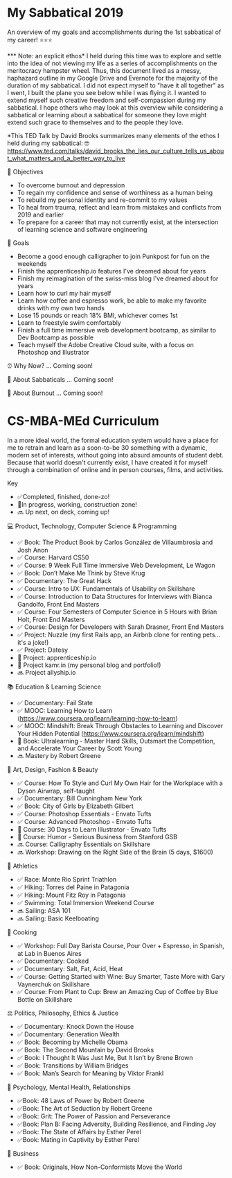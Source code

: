 # My Sabbatical 2019
An overview of my goals and accomplishments during the 1st sabbatical of my career! ⭐⭐⭐

*** Note: an explicit ethos* I held during this time was to explore and settle into the idea of not viewing my life as a series of accomplishments on the meritocracy hampster wheel. Thus, this document lived as a messy, haphazard outline in my Google Drive and Evernote for the majority of the duration of my sabbatical. I did not expect myself to "have it all together" as I went, I built the plane you see below while I was flying it. I wanted to extend myself such creative freedom and self-compassion during my sabbatical. I hope others who may look at this overview while considering a sabbatical or learning about a sabbatical for someone they love might extend such grace to themselves and to the people they love.

*This TED Talk by David Brooks summarizes many elements of the ethos I held during my sabbatical: 🤓 https://www.ted.com/talks/david_brooks_the_lies_our_culture_tells_us_about_what_matters_and_a_better_way_to_live

🔎 Objectives
- To overcome burnout and depression 
- To regain my confidence and sense of worthiness as a human being
- To rebuild my personal identity and re-commit to my values 
- To heal from trauma, reflect and learn from mistakes and conflicts from 2019 and earlier
- To prepare for a career that may not currently exist, at the intersection of learning science and software engineering 

🥅 Goals
- Become a good enough calligrapher to join Punkpost for fun on the weekends
- Finish the apprenticeship.io features I've dreamed about for years
- Finish my reimagination of the swiss-miss blog I've dreamed about for years
- Learn how to curl my hair myself 
- Learn how coffee and espresso work, be able to make my favorite drinks with my own two hands
- Lose 15 pounds or reach 18% BMI, whichever comes 1st 
- Learn to freestyle swim comfortably 
- Finish a full time immersive web development bootcamp, as similar to Dev Bootcamp as possible
- Teach myself the Adobe Creative Cloud suite, with a focus on Photoshop and Illustrator

⏰ Why Now? 
... Coming soon! 

📝 About Sabbaticals
... Coming soon! 

🧯 About Burnout
... Coming soon!

# CS-MBA-MEd Curriculum
In a more ideal world, the formal education system would have a place for me to retrain and learn as a soon-to-be 30 something with a dynamic, modern set of interests, without going into absurd amounts of student debt. Because that world doesn't currently exist, I have created it for myself through a combination of online and in person courses, films, and activities. 

Key 
- ✅Completed, finished, done-zo! 
- 🚧In progress, working, construction zone! 
- 🔜 Up next, on deck, coming up!

💻 Product, Technology, Computer Science & Programming
- ✅ Book: The Product Book by Carlos González de Villaumbrosia and Josh Anon
- ✅ Course: Harvard CS50 
- ✅ Course: 9 Week Full Time Immersive Web Development, Le Wagon 
- ✅ Book: Don’t Make Me Think by Steve Krug
- ✅ Documentary: The Great Hack
- ✅ Course: Intro to UX: Fundamentals of Usability on Skillshare
- ✅ Course: Introduction to Data Structures for Interviews with Bianca Gandolfo, Front End Masters 
- ✅ Course: Four Semesters of Computer Science in 5 Hours with Brian Holt, Front End Masters 
- ✅ Course: Design for Developers with Sarah Drasner, Front End Masters 
- ✅ Project: Nuzzle (my first Rails app, an Airbnb clone for renting pets... it's a joke!)
- ✅ Project: Datesy
- 🚧 Project: apprenticeship.io
- 🚧 Project kamr.in (my personal blog and portfolio!)
- 🔜 Project allyship.io 

📚 Education & Learning Science
- ✅ Documentary: Fail State
- ✅ MOOC: Learning How to Learn (https://www.coursera.org/learn/learning-how-to-learn) 
- ✅ MOOC: Mindshift: Break Through Obstacles to Learning and Discover Your Hidden Potential (https://www.coursera.org/learn/mindshift)
- 🚧 Book: Ultralearning - Master Hard Skills, Outsmart the Competition, and Accelerate Your Career by Scott Young
- 🔜 Mastery by Robert Greene

🎨 Art, Design, Fashion & Beauty
- ✅ Course: How To Style and Curl My Own Hair for the Workplace with a Dyson Airwrap, self-taught
- ✅ Documentary: Bill Cunningham New York
- ✅ Book: City of Girls by Elizabeth Gilbert
- ✅ Course: Photoshop Essentials - Envato Tufts
- ✅ Course: Advanced Photoshop - Envato Tufts 
- 🚧 Course: 30 Days to Learn Illustrator - Envato Tufts 
- 🚧 Course: Humor - Serious Business from Stanford GSB
- 🔜 Course: Calligraphy Essentials on Skillshare
- 🔜 Workshop: Drawing on the Right Side of the Brain (5 days, $1600)

👟 Athletics
- ✅ Race: Monte Rio Sprint Triathlon
- ✅ Hiking: Torres del Paine in Patagonia
- ✅ Hiking: Mount Fitz Roy in Patagonia 
- ✅ Swimming: Total Immersion Weekend Course
- 🔜 Sailing: ASA 101 
- 🔜 Sailing: Basic Keelboating 

🍳 Cooking 
- ✅ Workshop: Full Day Barista Course, Pour Over + Espresso, in Spanish, at Lab in Buenos Aires 
- ✅ Documentary: Cooked
- ✅ Documentary: Salt, Fat, Acid, Heat 
- ✅ Course: Getting Started with Wine: Buy Smarter, Taste More with Gary Vaynerchuk on Skillshare
- ✅ Course: From Plant to Cup: Brew an Amazing Cup of Coffee by Blue Bottle on Skillshare

⚖️ Politics, Philosophy, Ethics & Justice
- ✅ Documentary: Knock Down the House 
- ✅ Documentary: Generation Wealth
- ✅ Book: Becoming by Michelle Obama
- ✅ Book: The Second Mountain by David Brooks 
- ✅ Book: I Thought It Was Just Me, But It Isn’t by Brene Brown
- ✅ Book: Transitions by William Bridges 
- ✅ Book: Man’s Search for Meaning by Viktor Frankl 

🧬 Psychology, Mental Health, Relationships
- ✅Book: 48 Laws of Power by Robert Greene 
- ✅Book: The Art of Seduction by Robert Greene 
- ✅Book: Grit: The Power of Passion and Perseverance 
- ✅Book: Plan B: Facing Adversity, Building Resilience, and Finding Joy 
- ✅Book: The State of Affairs by Esther Perel 
- ✅Book: Mating in Captivity by Esther Perel 

💸 Business
- ✅ Book: Originals, How Non-Conformists Move the World 

